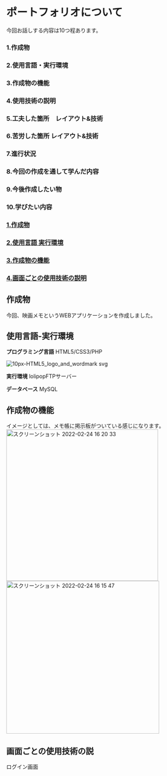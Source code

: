 # ポートフォリオについて
今回お話しする内容は10つ程あります。<br>
### 1.作成物
### 2.使用言語・実行環境
### 3.作成物の機能
### 4.使用技術の説明
### 5.工夫した箇所　レイアウト&技術
### 6.苦労した箇所 レイアウト&技術
### 7.進行状況
### 8.今回の作成を通して学んだ内容
### 9.今後作成したい物
### 10.学びたい内容



### [1.作成物](#作成物)
### [2.使用言語 実行環境](#使用言語-実行環境)
### [3.作成物の機能](#作成物の機能)
### [4.画面ごとの使用技術の説明](#画面ごとの使用技術の説明)




## 作成物
今回、映画メモというWEBアプリケーションを作成しました。


## 使用言語-実行環境
**プログラミング言語**
HTML5/CSS3/PHP

![10px-HTML5_logo_and_wordmark svg](https://user-images.githubusercontent.com/83046677/155478775-11aa6d06-0fa8-4594-8d3c-4022666b06fc.png)

**実行環境**
lolipopFTPサーバー


**データベース**
MySQL


## 作成物の機能
イメージとしては、メモ帳に掲示板がついている感じになります。<br>
<img width="401" alt="スクリーンショット 2022-02-24 16 20 33" src="https://user-images.githubusercontent.com/83046677/155477120-1d16677b-f5e4-4bfd-8636-7867f3308875.png">
<img width="404" alt="スクリーンショット 2022-02-24 16 15 47" src="https://user-images.githubusercontent.com/83046677/155476505-fcdc169b-3251-4408-95fb-1f8a0dc49128.png">


## 画面ごとの使用技術の説

ログイン画面
